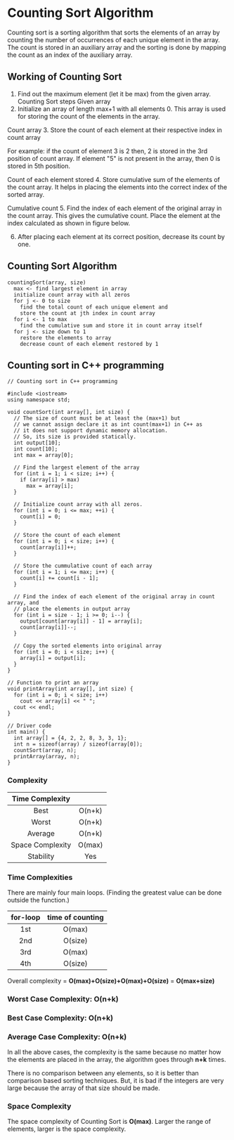 # Counting Sort Algorithm

Counting sort is a sorting algorithm that sorts the elements of an array by counting the number of occurrences of each unique element in the array. The count is stored in an auxiliary array and the sorting is done by mapping the count as an index of the auxiliary array.

## Working of Counting Sort
1. Find out the maximum element (let it be max) from the given array.
Counting Sort steps
Given array
2. Initialize an array of length max+1 with all elements 0. This array is used for storing the count of the elements in the array.

Count array
3. Store the count of each element at their respective index in count array

For example: if the count of element 3 is 2 then, 2 is stored in the 3rd position of count array. If element "5" is not present in the array, then 0 is stored in 5th position.

Count of each element stored
4. Store cumulative sum of the elements of the count array. It helps in placing the elements into the correct index of the sorted array.

Cumulative count
5. Find the index of each element of the original array in the count array. This gives the cumulative count. Place the element at the index calculated as shown in figure below.

6. After placing each element at its correct position, decrease its count by one.

## Counting Sort Algorithm

    countingSort(array, size)
      max <- find largest element in array
      initialize count array with all zeros
      for j <- 0 to size
        find the total count of each unique element and 
        store the count at jth index in count array
      for i <- 1 to max
        find the cumulative sum and store it in count array itself
      for j <- size down to 1
        restore the elements to array
        decrease count of each element restored by 1

## Counting sort in C++ programming

    // Counting sort in C++ programming

    #include <iostream>
    using namespace std;

    void countSort(int array[], int size) {
      // The size of count must be at least the (max+1) but
      // we cannot assign declare it as int count(max+1) in C++ as
      // it does not support dynamic memory allocation.
      // So, its size is provided statically.
      int output[10];
      int count[10];
      int max = array[0];

      // Find the largest element of the array
      for (int i = 1; i < size; i++) {
        if (array[i] > max)
          max = array[i];
      }

      // Initialize count array with all zeros.
      for (int i = 0; i <= max; ++i) {
        count[i] = 0;
      }

      // Store the count of each element
      for (int i = 0; i < size; i++) {
        count[array[i]]++;
      }

      // Store the cummulative count of each array
      for (int i = 1; i <= max; i++) {
        count[i] += count[i - 1];
      }

      // Find the index of each element of the original array in count array, and
      // place the elements in output array
      for (int i = size - 1; i >= 0; i--) {
        output[count[array[i]] - 1] = array[i];
        count[array[i]]--;
      }

      // Copy the sorted elements into original array
      for (int i = 0; i < size; i++) {
        array[i] = output[i];
      }
    }

    // Function to print an array
    void printArray(int array[], int size) {
      for (int i = 0; i < size; i++)
        cout << array[i] << " ";
      cout << endl;
    }

    // Driver code
    int main() {
      int array[] = {4, 2, 2, 8, 3, 3, 1};
      int n = sizeof(array) / sizeof(array[0]);
      countSort(array, n);
      printArray(array, n);
    }
  
### Complexity 
| Time Complexity | |
|:----:|:----:|
Best	| O(n+k) |
Worst	| O(n+k) |
Average	| O(n+k) |
Space Complexity	| O(max) |
Stability	| Yes |

### Time Complexities

There are mainly four main loops. (Finding the greatest value can be done outside the function.)

| for-loop |	time of counting
|:-------:|:------:|
1st	| O(max) |
2nd	| O(size) |
3rd	| O(max) |
4th	| O(size)|

Overall complexity = **O(max)+O(size)+O(max)+O(size)** = **O(max+size)**

### Worst Case Complexity: O(n+k)
### Best Case Complexity: O(n+k)
### Average Case Complexity: O(n+k)

In all the above cases, the complexity is the same because no matter how the elements are placed in the array, the algorithm goes through **n+k** times.


There is no comparison between any elements, so it is better than comparison based sorting techniques. But, it is bad if the integers are very large because the array of that size should be made.

### Space Complexity

The space complexity of Counting Sort is **O(max)**. Larger the range of elements, larger is the space complexity.
